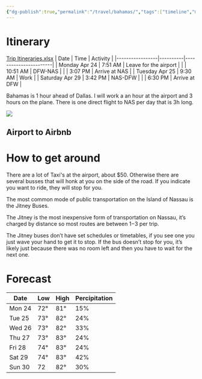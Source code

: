 ```yaml
---
{"dg-publish":true,"permalink":"/travel/bahamas/","tags":["timeline","missions"],"created":"Apr 16, 2023 10:50 PM","updated":""}
---
```



# Itinerary
[Trip Itineraries.xlsx](https://mysite.aa.com/:x:/g/personal/242924_corpaa_aa_com/ES44AlMAsIVLmsqZlKGqKjQBNsYHpULQ4Pml1pnilgLieg?e=gyzqJE)
| Date            | Time     | Activity              |
|-----------------|----------|-----------------------|
| Monday Apr 24   | 7:51 AM  | Leave for the airport |
|                 | 10:51 AM | DFW-NAS               |
|                 | 3:07 PM  | Arrive at NAS         |
| Tuesday Apr 25  | 9:30 AM  | Work                  |
| Saturday Apr 29 | 3:42 PM  | NAS-DFW               |
|                 | 6:30 PM  | Arrive at DFW         |

Bahamas is 1 hour ahead of Dallas. I will work a an hour at the airport and 3 hours on the plane. There is one direct flight to NAS per day that is 3h long.

![](https://i.imgur.com/BWCyNwD.png)

## Airport to Airbnb

# How to get around

There are a lot of Taxi's at the airport, about $50. Otherwise there are several busses that will honk at you on the side of the road. If you indicate you want to ride, they will stop for you.

The most common mode of public transportation on the Island of Nassau is the Jitney Buses. 

The Jitney is the most inexpensive form of transportation on Nassau, it’s charged by distance so most routes are between $1-$3 per trip. 

The Jitney buses don’t have set schedules or timetables, if you see one you just wave your hand to get it to stop. If the bus doesn’t stop for you, it’s likely just because there was no room left and then you have to wait for the next one. 

# Forecast

| Date   | Low  | High | Percipitation |
|--------|------|------|---------------|
| Mon 24 | 72° | 81°  | 15%           |
| Tue 25 | 73° | 82°  | 24%           |
| Wed 26 | 73° | 82°  | 33%           |
| Thu 27 | 73° | 83°  | 24%           |
| Fri 28 | 74° | 83°  | 24%           |
| Sat 29 | 74° | 83°  | 42%           |
| Sun 30 | 72  | 82°  | 30%           |

